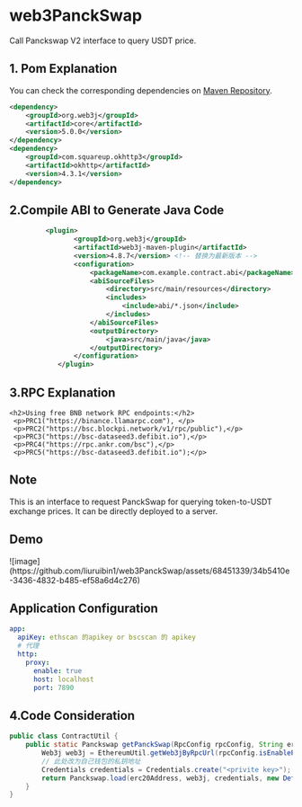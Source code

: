 # web3PanckSwap

Call Panckswap V2 interface to query USDT price.

## 1. Pom Explanation

You can check the corresponding dependencies on [Maven Repository](https://mvnrepository.com/artifact/org.web3j/core/5.0.0).

```xml
<dependency>
    <groupId>org.web3j</groupId>
    <artifactId>core</artifactId>
    <version>5.0.0</version>
</dependency>
<dependency>
    <groupId>com.squareup.okhttp3</groupId>
    <artifactId>okhttp</artifactId>
    <version>4.3.1</version>
</dependency>
```
        
## 2.Compile ABI to Generate Java Code

```xml
         <plugin>
                <groupId>org.web3j</groupId>
                <artifactId>web3j-maven-plugin</artifactId>
                <version>4.8.7</version> <!-- 替换为最新版本 -->
                <configuration>
                    <packageName>com.example.contract.abi</packageName>
                    <abiSourceFiles>
                        <directory>src/main/resources</directory>
                        <includes>
                            <include>abi/*.json</include>
                        </includes>
                    </abiSourceFiles>
                    <outputDirectory>
                        <java>src/main/java</java>
                    </outputDirectory>
                </configuration>
            </plugin>
```

## 3.RPC Explanation
    <h2>Using free BNB network RPC endpoints:</h2>
     <p>PRC1("https://binance.llamarpc.com"), </p>
     <p>PRC2("https://bsc.blockpi.network/v1/rpc/public"),</p>
     <p>PRC3("https://bsc-dataseed3.defibit.io"),</p>
     <p>PRC4("https://rpc.ankr.com/bsc"),</p>
     <p>PRC5("https://bsc-dataseed3.defibit.io");</p>

## Note
This is an interface to request PanckSwap for querying token-to-USDT exchange prices. It can be directly deployed to a server.


<h2>Demo</h2>
![image](https://github.com/liuruibin1/web3PanckSwap/assets/68451339/34b5410e-3436-4832-b485-ef58a6d4c276)

<h2>Application Configuration</h2>

```yml
app:
  apiKey: ethscan 的apikey or bscscan 的 apikey
  # 代理
  http:
    proxy:
      enable: true
      host: localhost
      port: 7890
```

## 4.Code Consideration
```java
public class ContractUtil {
    public static Panckswap getPanckSwap(RpcConfig rpcConfig, String erc20Address) {
        Web3j web3j = EthereumUtil.getWeb3jByRpcUrl(rpcConfig.isEnableProxy(), rpcConfig.getRpcUrl());
        // 此处改为自己钱包的私钥地址
        Credentials credentials = Credentials.create("<privite key>");
        return Panckswap.load(erc20Address, web3j, credentials, new DefaultGasProvider());
    }
}
```


